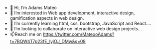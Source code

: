 - 👋 Hi, I’m Adams Mateo
- 👀 I’m interested in Web app development, interactive design, gamification aspects in web design.
- 🌱 I’m currently learning html, css, bootstrap, JavaScript and React....
- 💞️ I’m looking to collaborate on interactive web design projects...
- 📫Reach me on  <a href>https://twitter.com/MateooAdams?t=7BQW4T7p23fE_IyjOJ_DMw&s=08

<!---
mateo-adams22/mateo-adams22 is a ✨ special ✨ repository because its `README.md` (this file) appears on your GitHub profile.
You can click the Preview link to take a look at your changes.
--->
